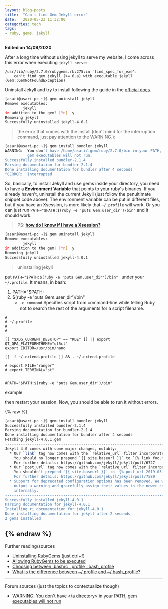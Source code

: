 ```yaml
---
layout: blog-posts
title:  "Can't find Gem Jekyll error"
date:   2020-05-23 11:32:00
categories: tech
tags:
- ruby, gems, jekyll
---
```

**Edited on 14/09/2020**

After a long time without using jekyll to serve my website, I come across this error when executing ```jekyll serve```:


```
/usr/lib/ruby/2.7.0/rubygems.rb:275:in `find_spec_for_exe':
	can't find gem jekyll (>= 0.a) with executable jekyll (Gem::GemNotFoundException)
```

Uninstall Jekyll and try to install following the guide in the [official docs](https://jekyllrb.com/).

```sh
[asari@asari-pc ~]$ gem uninstall jekyll 
Remove executables: 
        jekyll 
in addition to the gem? [Yn]  y 
Removing jekyll 
Successfully uninstalled jekyll-4.0.1 

```
>the error that comes with the install (don't mind for the interruption command, just pay attention to the WARNING.): 

```sh
[asari@asari-pc ~]$ gem install bundler jekyll 
WARNING:  You don't have /home/asari/.gem/ruby/2.7.0/bin in your PATH, 
          gem executables will not run. 
Successfully installed bundler-2.1.4 
Parsing documentation for bundler-2.1.4 
Done installing documentation for bundler after 4 seconds 
^CERROR:  Interrupted 
```

So, basically, to install Jekyll and use gems inside your directory, you need to have a __Environment Variable__ that points to your ruby's binaries. If you already haven't, uninstall the current Jekyll (just follow the penultimate snippet code above). The environment variable can be put in different files, but if you have an Xsession, is more likely that ```~/.profile``` will work. Or you can just run ```PATH="$PATH:$(ruby -e 'puts Gem.user_dir')/bin"``` and it should work.

> PS: [**how do I know if I have a Xsession?**](https://unix.stackexchange.com/a/281923/358160)

```sh
[asari@asari-pc ~]$ gem uninstall jekyll 
Remove executables: 
        jekyll 
in addition to the gem? [Yn]  y 
Removing jekyll 
Successfully uninstalled jekyll-4.0.1 

```
>uninstalling jekyll

put ```PATH="$PATH:$(ruby -e 'puts Gem.user_dir')/bin" ``` under your ```~/.profile```. It means, in bash:

1. PATH="$PATH:
2. $(ruby -e 'puts Gem.user_dir')/bin"
	- ```-e command``` Specifies script from command-line while telling Ruby not to search the rest of the arguments for a script filename.




```
#
# ~/.profile
#
#

[[ "$XDG_CURRENT_DESKTOP" == "KDE" ]] || export QT_QPA_PLATFORMTHEME="qt5ct"
export EDITOR=/usr/bin/nano

[[ -f ~/.extend.profile ]] && . ~/.extend.profile

# export FILE="ranger"
# export TERMINAL="st"


#PATH="$PATH:$(ruby -e 'puts Gem.user_dir')/bin" 
```
example

then restart your session. Now, you should be able to run it without errors.

{% raw %}
```sh
[asari@asari-pc ~]$ gem install bundler jekyll 
Successfully installed bundler-2.1.4 
Parsing documentation for bundler-2.1.4 
Done installing documentation for bundler after 4 seconds 
Fetching jekyll-4.0.1.gem 
------------------------------------------------------------------------------------- 
Jekyll 4.0 comes with some major changes, notably: 
  * Our `link` tag now comes with the `relative_url` filter incorporated into it. 
    You should no longer prepend `{{ site.baseurl }}` to `{% link foo.md %}` 
    For further details: https://github.com/jekyll/jekyll/pull/6727 
  * Our `post_url` tag now comes with the `relative_url` filter incorporated into it. 
    You shouldn't prepend `{{ site.baseurl }}` to `{% post_url 2019-03-27-hello %}` 
    For further details: https://github.com/jekyll/jekyll/pull/7589 
  * Support for deprecated configuration options has been removed. We will no longer 
    output a warning and gracefully assign their values to the newer counterparts 
    internally. 
------------------------------------------------------------------------------------- 
Successfully installed jekyll-4.0.1 
Parsing documentation for jekyll-4.0.1 
Installing ri documentation for jekyll-4.0.1 
Done installing documentation for jekyll after 2 seconds 
2 gems installed 
```
{% endraw %}
---

Further reading/sources

- [Uninstalling RubyGems (just ctrl+f)](https://wiki.archlinux.org/index.php/RVM#Gems)
- [Allowing RubyGems to be executed](https://wiki.archlinux.org/index.php/ruby#Setup)
- [Choosing between .bashrc, .profile, .bash_profile](https://superuser.com/a/789465/905337)
- [What is the difference between ~/.profile and ~/.bash_profile?](https://unix.stackexchange.com/a/45687/358160)
 
---

Forum sources (just the topics to contextualize though)

- [WARNING: You don't have <\a directory> in your PATH, gem executables will not run](https://askubuntu.com/questions/406643/warning-you-dont-have-a-directory-in-your-path-gem-executables-will-not-run)
